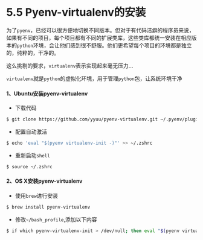 # 5.5 Pyenv-virtualenv的安装

为了`pyenv`，已经可以很方便地切换不同版本。但对于有代码洁癖的程序员来说，如果有不同的项目，每个项目都有不同的扩展类库，这些类库都统一安装在相应版本的`python`环境，会让他们感到很不舒服。他们更希望每个项目的环境都是独立的，纯粹的，干净的。

这么挑剔的要求，`virtualenv`表示实现起来毫无压力...

`virtualenv`就是`python`的虚拟化环境，用于管理`python`包，让系统环境干净



#### 1、Ubuntu安装pyenv-virtualenv

- 下载代码

```bash
$ git clone https://github.com/yyuu/pyenv-virtualenv.git ~/.pyenv/plugins/pyenv-virtualenv
```

- 配置自动激活

```bash
$ echo 'eval "$(pyenv virtualenv-init -)"' >> ~/.zshrc
```

- 重新启动`shell`

```bash
$ source ~/.zshrc
```



#### 2、OS X安装pyenv-virtualenv

- 使用`brew`进行安装

```bash
$ brew install pyenv-virtualenv
```

- 修改`~/bash_profile`,添加以下内容

```bash
$ if which pyenv-virtualenv-init > /dev/null; then eval "$(pyenv virtualenv-init -)"; fi
```

